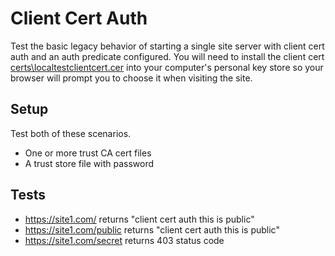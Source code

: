 # Client Cert Auth

Test the basic legacy behavior of starting a single site server with client cert auth and an auth predicate configured.  You will need to install the client cert [certs\localtestclientcert.cer](certs\localtestclientcert.cer) into your computer's personal key store so your browser will prompt you to choose it when visiting the site.

## Setup

Test both of these scenarios.

- One or more trust CA cert files
- A trust store file with password

## Tests

- https://site1.com/ returns "client cert auth this is public"
- https://site1.com/public returns "client cert auth this is public"
- https://site1.com/secret returns 403 status code